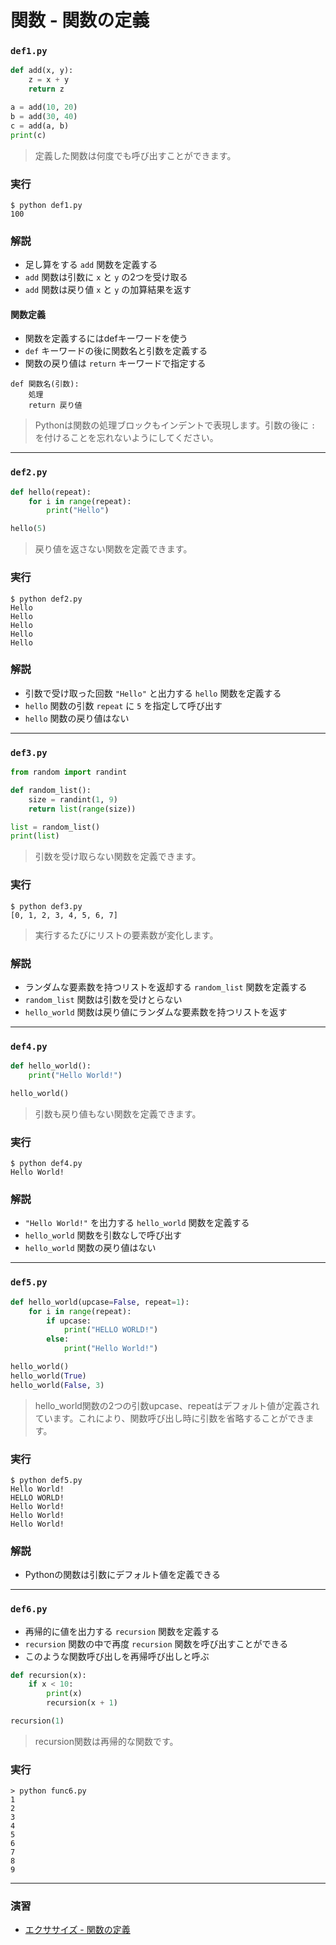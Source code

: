 # 関数 - 関数の定義

### `def1.py`

``` python
def add(x, y):
    z = x + y
    return z

a = add(10, 20)
b = add(30, 40)
c = add(a, b)
print(c)
```

> 定義した関数は何度でも呼び出すことができます。

### 実行

``` 
$ python def1.py 
100
```

### 解説

* 足し算をする `add` 関数を定義する
* `add` 関数は引数に `x` と `y` の2つを受け取る
* `add` 関数は戻り値 `x` と `y` の加算結果を返す

#### 関数定義

* 関数を定義するにはdefキーワードを使う
* `def` キーワードの後に関数名と引数を定義する
* 関数の戻り値は `return` キーワードで指定する

``` 
def 関数名(引数):
    処理
    return 戻り値
```

> Pythonは関数の処理ブロックもインデントで表現します。引数の後に `:` を付けることを忘れないようにしてください。

---

### `def2.py`

``` python
def hello(repeat):
    for i in range(repeat):
        print("Hello")

hello(5)
```

> 戻り値を返さない関数を定義できます。

### 実行

``` 
$ python def2.py
Hello
Hello
Hello
Hello
Hello
```

### 解説

* 引数で受け取った回数 `"Hello"` と出力する `hello` 関数を定義する
* `hello` 関数の引数 `repeat` に `5` を指定して呼び出す
* `hello` 関数の戻り値はない

---

### `def3.py`

``` python
from random import randint

def random_list():
    size = randint(1, 9)
    return list(range(size))

list = random_list()
print(list)
```

> 引数を受け取らない関数を定義できます。

### 実行

``` 
$ python def3.py
[0, 1, 2, 3, 4, 5, 6, 7]
```

> 実行するたびにリストの要素数が変化します。

### 解説

* ランダムな要素数を持つリストを返却する `random_list` 関数を定義する
* `random_list` 関数は引数を受けとらない
* `hello_world` 関数は戻り値にランダムな要素数を持つリストを返す

---

### `def4.py`

``` python
def hello_world():
    print("Hello World!")

hello_world()
```

> 引数も戻り値もない関数を定義できます。

### 実行

``` 
$ python def4.py 
Hello World!
```

### 解説

* `"Hello World!"` を出力する `hello_world` 関数を定義する
* `hello_world` 関数を引数なしで呼び出す
* `hello_world` 関数の戻り値はない

---

### `def5.py`

``` python
def hello_world(upcase=False, repeat=1):
    for i in range(repeat):
        if upcase:
            print("HELLO WORLD!")
        else:
            print("Hello World!")

hello_world()
hello_world(True)
hello_world(False, 3)
```

> hello_world関数の2つの引数upcase、repeatはデフォルト値が定義されています。これにより、関数呼び出し時に引数を省略することができます。

### 実行

``` 
$ python def5.py
Hello World!
HELLO WORLD!
Hello World!
Hello World!
Hello World!
```

### 解説

* Pythonの関数は引数にデフォルト値を定義できる

---

### `def6.py`

* 再帰的に値を出力する `recursion` 関数を定義する
* `recursion` 関数の中で再度 `recursion` 関数を呼び出すことができる
* このような関数呼び出しを再帰呼び出しと呼ぶ

``` python
def recursion(x):
    if x < 10:
        print(x)
        recursion(x + 1)

recursion(1)
```

> recursion関数は再帰的な関数です。

### 実行

``` 
> python func6.py
1
2
3
4
5
6
7
8
9
```

---

### 演習

* [エクササイズ - 関数の定義](../ex/12_basic_ex.md)
